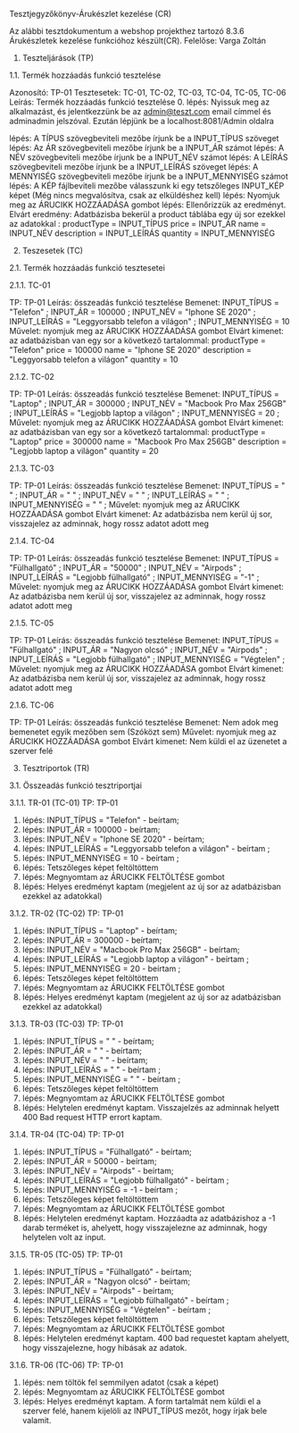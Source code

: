 Tesztjegyzőkönyv-Árukészlet kezelése (CR)

Az alábbi tesztdokumentum a webshop projekthez tartozó 8.3.6 Árukészletek kezelése funkcióhoz készült(CR). Felelőse: Varga Zoltán

1. Teszteljárások (TP)

1.1. Termék hozzáadás funkció tesztelése

Azonosító: TP-01
Tesztesetek: TC-01, TC-02, TC-03, TC-04, TC-05, TC-06
Leírás: Termék hozzáadás funkció tesztelése
0. lépés: Nyissuk meg az alkalmazást, és jelentkezzünk be az admin@teszt.com email címmel és adminadmin jelszóval. Ezután lépjünk be a localhost:8081/Admin oldalra

lépés: A TÍPUS szövegbeviteli mezőbe írjunk be a INPUT_TÍPUS szöveget
lépés: Az ÁR szövegbeviteli mezőbe írjunk be a INPUT_ÁR számot
lépés: A NÉV szövegbeviteli mezőbe írjunk be a INPUT_NÉV számot
lépés: A LEÍRÁS szövegbeviteli mezőbe írjunk be a INPUT_LEÍRÁS szöveget
lépés: A MENNYISÉG szövegbeviteli mezőbe írjunk be a INPUT_MENNYISÉG számot
lépés: A KÉP fájlbeviteli mezőbe válasszunk ki egy tetszőleges INPUT_KÉP képet (Még nincs megvalósítva, csak az elküldéshez kell)
lépés: Nyomjuk meg az ÁRUCIKK HOZZÁADÁSA gombot
lépés: Ellenőrizzük az eredményt. Elvárt eredmény: Adatbázisba bekerül a product táblába egy új sor ezekkel az adatokkal : 
        productType = INPUT_TÍPUS
        price = INPUT_ÁR
        name = INPUT_NÉV
        description = INPUT_LEÍRÁS
        quantity = INPUT_MENNYISÉG


2. Teszesetek (TC)

2.1. Termék hozzáadás funkció tesztesetei

2.1.1. TC-01

TP: TP-01
Leírás: összeadás funkció tesztelése
Bemenet: INPUT_TÍPUS = "Telefon" ; INPUT_ÁR = 100000 ; INPUT_NÉV = "Iphone SE 2020" ; INPUT_LEÍRÁS = "Leggyorsabb telefon a világon" ; INPUT_MENNYISÉG = 10
Művelet: nyomjuk meg az ÁRUCIKK HOZZÁADÁSA gombot
Elvárt kimenet: az adatbázisban van egy sor a következő tartalommal: 
        productType = "Telefon"
        price = 100000
        name = "Iphone SE 2020"
        description = "Leggyorsabb telefon a világon"
        quantity = 10

2.1.2. TC-02

TP: TP-01
Leírás: összeadás funkció tesztelése
Bemenet: INPUT_TÍPUS = "Laptop" ; INPUT_ÁR = 300000 ; INPUT_NÉV
= "Macbook Pro Max 256GB" ; INPUT_LEÍRÁS = "Legjobb laptop a világon" ; INPUT_MENNYISÉG = 20 ; 
Művelet: nyomjuk meg az ÁRUCIKK HOZZÁADÁSA gombot
Elvárt kimenet: az adatbázisban van egy sor a következő 
tartalommal: 
        productType = "Laptop"
        price = 300000
        name = "Macbook Pro Max 256GB"
        description = "Legjobb laptop a világon"
        quantity = 20

2.1.3. TC-03

TP: TP-01
Leírás: összeadás funkció tesztelése
Bemenet: INPUT_TÍPUS = " " ; INPUT_ÁR = " " ; INPUT_NÉV
= " " ; INPUT_LEÍRÁS = " " ; INPUT_MENNYISÉG = " " ; 
Művelet: nyomjuk meg az ÁRUCIKK HOZZÁADÁSA gombot
Elvárt kimenet: Az adatbázisba nem kerül új sor, visszajelez az adminnak, hogy rossz adatot adott meg

2.1.4. TC-04

TP: TP-01
Leírás: összeadás funkció tesztelése
Bemenet: INPUT_TÍPUS = "Fülhallgató" ; INPUT_ÁR = "50000" ; INPUT_NÉV
= "Airpods" ; INPUT_LEÍRÁS = "Legjobb fülhallgató" ; INPUT_MENNYISÉG = "-1" ; 
Művelet: nyomjuk meg az ÁRUCIKK HOZZÁADÁSA gombot
Elvárt kimenet: Az adatbázisba nem kerül új sor, visszajelez az adminnak, hogy rossz adatot adott meg

2.1.5. TC-05

TP: TP-01
Leírás: összeadás funkció tesztelése
Bemenet: INPUT_TÍPUS = "Fülhallgató" ; INPUT_ÁR = "Nagyon olcsó" ; INPUT_NÉV
= "Airpods" ; INPUT_LEÍRÁS = "Legjobb fülhallgató" ; INPUT_MENNYISÉG = "Végtelen" ; 
Művelet: nyomjuk meg az ÁRUCIKK HOZZÁADÁSA gombot
Elvárt kimenet: Az adatbázisba nem kerül új sor, visszajelez az adminnak, hogy rossz adatot adott meg

2.1.6. TC-06

TP: TP-01
Leírás: összeadás funkció tesztelése
Bemenet: Nem adok meg bemenetet egyik mezőben sem (Szóközt sem)
Művelet: nyomjuk meg az ÁRUCIKK HOZZÁADÁSA gombot
Elvárt kimenet: Nem küldi el az üzenetet a szerver felé

3. Tesztriportok (TR)

3.1. Összeadás funkció tesztriportjai

3.1.1. TR-01 (TC-01)
TP: TP-01

1. lépés: INPUT_TÍPUS = "Telefon" - beírtam; 
2. lépés: INPUT_ÁR = 100000 - beírtam; 
3. lépés: INPUT_NÉV = "Iphone SE 2020" - beírtam; 
4. lépés: INPUT_LEÍRÁS = "Leggyorsabb telefon a világon" - beírtam ; 
5. lépés: INPUT_MENNYISÉG = 10 - beírtam ;  
6. lépés: Tetszőleges képet feltöltöttem
7. lépés: Megnyomtam az ÁRUCIKK FELTÖLTÉSE gombot
8. lépés: Helyes eredményt kaptam (megjelent az új sor az adatbázisban ezekkel az adatokkal)

3.1.2. TR-02 (TC-02)
TP: TP-01

1. lépés: INPUT_TÍPUS = "Laptop" - beírtam; 
2. lépés: INPUT_ÁR = 300000 - beírtam; 
3. lépés: INPUT_NÉV = "Macbook Pro Max 256GB" - beírtam; 
4. lépés: INPUT_LEÍRÁS = "Legjobb laptop a világon" - beírtam ; 
5. lépés: INPUT_MENNYISÉG = 20 - beírtam ;  
6. lépés: Tetszőleges képet feltöltöttem
7. lépés: Megnyomtam az ÁRUCIKK FELTÖLTÉSE gombot
8. lépés: Helyes eredményt kaptam (megjelent az új sor az adatbázisban ezekkel az adatokkal)

3.1.3. TR-03 (TC-03)
TP: TP-01

1. lépés: INPUT_TÍPUS = " " - beírtam; 
2. lépés: INPUT_ÁR = " " - beírtam; 
3. lépés: INPUT_NÉV = " " - beírtam; 
4. lépés: INPUT_LEÍRÁS = " " - beírtam ; 
5. lépés: INPUT_MENNYISÉG = " " - beírtam ;  
6. lépés: Tetszőleges képet feltöltöttem
7. lépés: Megnyomtam az ÁRUCIKK FELTÖLTÉSE gombot
8. lépés: Helytelen eredményt kaptam. Visszajelzés az adminnak helyett 400 Bad request HTTP errort kaptam. 

3.1.4. TR-04 (TC-04)
TP: TP-01

1. lépés: INPUT_TÍPUS = "Fülhallgató" - beírtam; 
2. lépés: INPUT_ÁR = 50000 - beírtam; 
3. lépés: INPUT_NÉV = "Airpods" - beírtam; 
4. lépés: INPUT_LEÍRÁS = "Legjobb fülhallgató" - beírtam ; 
5. lépés: INPUT_MENNYISÉG = -1 - beírtam ;  
6. lépés: Tetszőleges képet feltöltöttem
7. lépés: Megnyomtam az ÁRUCIKK FELTÖLTÉSE gombot
8. lépés: Helytelen eredményt kaptam. Hozzáadta az adatbázishoz a -1 darab terméket is, ahelyett, hogy visszajelezne az adminnak, hogy helytelen volt az input. 

3.1.5. TR-05 (TC-05)
TP: TP-01

1. lépés: INPUT_TÍPUS = "Fülhallgató" - beírtam; 
2. lépés: INPUT_ÁR = "Nagyon olcsó" - beírtam; 
3. lépés: INPUT_NÉV = "Airpods" - beírtam; 
4. lépés: INPUT_LEÍRÁS = "Legjobb fülhallgató" - beírtam ; 
5. lépés: INPUT_MENNYISÉG = "Végtelen" - beírtam ;  
6. lépés: Tetszőleges képet feltöltöttem
7. lépés: Megnyomtam az ÁRUCIKK FELTÖLTÉSE gombot
8. lépés: Helytelen eredményt kaptam. 400 bad requestet kaptam ahelyett, hogy visszajelezne, hogy hibásak az adatok. 

3.1.6. TR-06 (TC-06)
TP: TP-01

1. lépés: nem töltök fel semmilyen adatot (csak a képet)
2. lépés: Megnyomtam az ÁRUCIKK FELTÖLTÉSE gombot
3. lépés: Helyes eredményt kaptam. A form tartalmát nem küldi el a szerver felé, hanem kijelöli az INPUT_TÍPUS mezőt, hogy írjak bele valamit. 